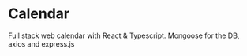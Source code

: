 # Calendar

Full stack web calendar with React & Typescript. Mongoose for the DB, axios and express.js